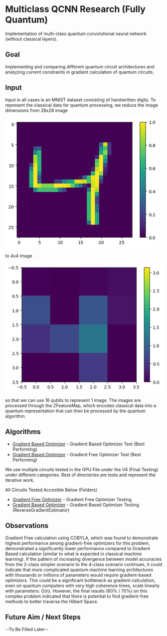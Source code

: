 # Multiclass QCNN Research (Fully Quantum)
Implementation of multi-class quantum convolutional neural network (without classical layers).

## Goal
Implementing and comparing different quantum circuit architectures and analyzing current constraints in gradient calculation of quantum circuits.

## Input
Input in all cases is an MNIST dataset consisting of handwritten digits. To represent the classical data for quantum processing, we reduce the image dimensions from 28x28 image

![28x28 Image](images/fullImage.png) 

to 4x4 image

![4x4 Image](images/smallImage.png) 

so that we can use 16 qubits to represent 1 image. The images are processed through the ZFeatureMap, which encodes classical data into a quantum representation that can then be processed by the quantum algorithm.

## Algorithms
* [Gradient Based Optimizer](<GPU/V4 (FINAL TESTING)/Gradient Testing/Circuit1/4 Classes/4Qubits(One_Hot)_ADAM_256_95Epoch.ipynb>) - Gradient Based Optimizer Test (Best Performing)
* [Gradient Based Optimizer](<GPU/V4 (FINAL TESTING)/Circuit 1/Estimator 4 Classes Circuit 1 (256 Batch)/4Qubits(NoEndConv).ipynb>) - Gradient Free Optimizer Test (Best Performing)

We use multiple circuits tested in the GPU File under the V4 (Final Testing) under different categories. Rest of directories are tests and represent the iterative work.

All Circuits Tested Accesible Below (Folders)
* [Gradient Free Optimizer](<GPU/V4 (FINAL TESTING)>) - Gradient Free Optimizer Testing
* [Gradient Based Optimizer](<GPU/V4 (FINAL TESTING)/Gradient Testing>) - Gradient Based Optimizer Testing (ReverseGradientEstimator)

## Observations
Gradient Free calculation using COBYLA, which was found to demonstrate highest performance among gradient-free optimizers for this problem, demonstrated a significantly lower performance compared to Gradient Based calculation (similar to what is expected in classical machine learning). If the pattern of increasing divergence between model accuracies from the 2-class simpler scenario to the 4-class scenario continues, it could indicate that more complicated quantum machine learning architectures with thousands or millions of parameters would require gradient-based optimizers. This could be a significant bottleneck as gradient calculation, even on quantum computers with very high coherence times, scale linearly with parameters: O(n). However, the final results (60% / 70%) on this complex problem indicated that there is potential to find gradient-free methods to better traverse the Hilbert Space.

## Future Aim / Next Steps
--To Be Filled Later--
